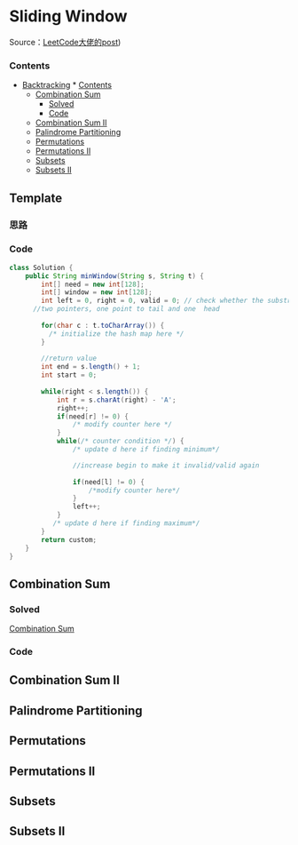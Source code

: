 # Sliding Window



Source：[LeetCode大佬的post](https://leetcode.com/problems/minimum-window-substring/discuss/26808/Here-is-a-10-line-template-that-can-solve-most-'substring'-problems))



### Contents

<!--ts-->
   * [Backtracking](#backtracking)
         * [Contents](#contents)
      * [Combination Sum](#combination-sum)
         * [Solved](#solved)
         * [Code](#code)
      * [Combination Sum II](#combination-sum-ii)
      * [Palindrome Partitioning](#palindrome-partitioning)
      * [Permutations](#permutations)
      * [Permutations II](#permutations-ii)
      * [Subsets](#subsets)
      * [Subsets II](#subsets-ii)

<!-- Added by: weiyizhi, at: 2020年12月22日 星期二 19时57分06秒 CST -->

<!--te-->

## Template

### 思路



### Code

```java
class Solution {
    public String minWindow(String s, String t) {
        int[] need = new int[128];
        int[] window = new int[128];        
        int left = 0, right = 0, valid = 0; // check whether the substring is valid
      //two pointers, one point to tail and one  head
        
        for(char c : t.toCharArray()) {
          /* initialize the hash map here */ 
        }
        
        //return value
        int end = s.length() + 1;
        int start = 0;
        
        while(right < s.length()) {
            int r = s.charAt(right) - 'A';
            right++;
            if(need[r] != 0) {
                /* modify counter here */ 
            }
            while(/* counter condition */) { 
                /* update d here if finding minimum*/

                //increase begin to make it invalid/valid again
              
                if(need[l] != 0) {
                    /*modify counter here*/
                }
                left++;
            }
           /* update d here if finding maximum*/
        }
        return custom;
    }
}
```




## Combination Sum

### Solved

[Combination Sum](../Solved/39-Combination-Sum/Combination-Sum.md)



### Code



## Combination Sum II



## Palindrome Partitioning



## Permutations



## Permutations II



## Subsets



## Subsets II

